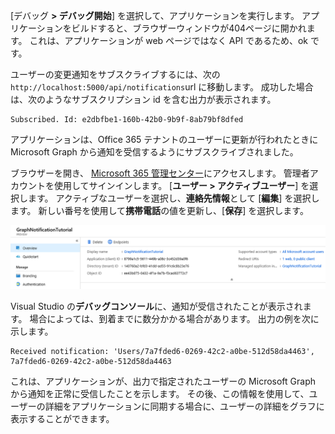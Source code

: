 <!-- markdownlint-disable MD002 MD041 -->

[デバッグ **> デバッグ開始**] を選択して、アプリケーションを実行します。 アプリケーションをビルドすると、ブラウザーウィンドウが404ページに開かれます。 これは、アプリケーションが web ページではなく API であるため、ok です。

ユーザーの変更通知をサブスクライブするには、次の`http://localhost:5000/api/notifications`url に移動します。 成功した場合は、次のようなサブスクリプション id を含む出力が表示されます。

```shell
Subscribed. Id: e2dbfbe1-160b-42b0-9b9f-8ab79bf8dfed
```

アプリケーションは、Office 365 テナントのユーザーに更新が行われたときに Microsoft Graph から通知を受信するようにサブスクライブされました。

ブラウザーを開き、 [Microsoft 365 管理センター](https://admin.microsoft.com/AdminPortal)にアクセスします。 管理者アカウントを使用してサインインします。 [**ユーザー > アクティブユーザー**] を選択します。 アクティブなユーザーを選択し、**連絡先情報**として [**編集**] を選択します。 新しい番号を使用して**携帯電話**の値を更新し、[**保存**] を選択します。

![ユーザーの詳細のスクリーンショット](./images/03.png)

Visual Studio の**デバッグコンソール**に、通知が受信されたことが表示されます。 場合によっては、到着までに数分かかる場合があります。 出力の例を次に示します。

```shell
Received notification: 'Users/7a7fded6-0269-42c2-a0be-512d58da4463', 7a7fded6-0269-42c2-a0be-512d58da4463
```

これは、アプリケーションが、出力で指定されたユーザーの Microsoft Graph から通知を正常に受信したことを示します。 その後、この情報を使用して、ユーザーの詳細をアプリケーションに同期する場合に、ユーザーの詳細をグラフに表示することができます。